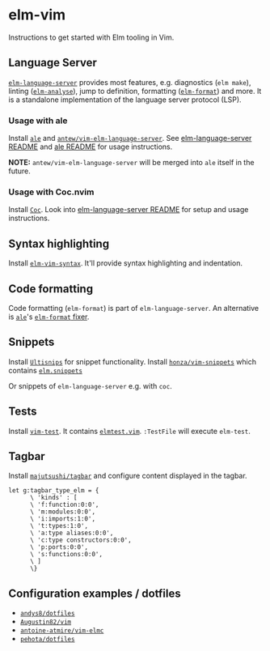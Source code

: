 # elm-vim

Instructions to get started with Elm tooling in Vim.

## Language Server

[`elm-language-server`](https://github.com/elm-tooling/elm-language-server) provides most features, e.g. diagnostics (`elm make`), linting ([`elm-analyse`](https://github.com/stil4m/elm-analyse)), jump to definition, formatting ([`elm-format`](https://github.com/avh4/elm-format)) and more. It is a standalone implementation of the language server protocol (LSP). 

### Usage with ale

Install [`ale`](https://github.com/w0rp/ale) and [`antew/vim-elm-language-server`](https://github.com/antew/vim-elm-language-server).
See [elm-language-server README](https://github.com/elm-tooling/elm-language-server#ale) and [ale README](https://github.com/w0rp/ale#usage) for usage instructions. 

**NOTE:** `antew/vim-elm-language-server` will be merged into `ale` itself in the future.

### Usage with Coc.nvim

Install [`Coc`](https://github.com/neoclide/coc.nvim). Look into [elm-language-server README](https://github.com/elm-tooling/elm-language-server#cocnvim) for setup and usage instructions.

## Syntax highlighting

Install [`elm-vim-syntax`](https://github.com/andys8/vim-elm-syntax). It'll provide syntax highlighting and indentation.

## Code formatting

Code formatting (`elm-format`) is part of `elm-language-server`. An alternative is [`ale`](https://github.com/w0rp/ale)'s [`elm-format` fixer](https://github.com/w0rp/ale/blob/8768a309b8ef1c2e819dcb6f4630f73acab59792/doc/ale-elm.txt#L6-L29).

## Snippets

Install [`Ultisnips`](https://github.com/SirVer/ultisnips) for snippet functionality. Install [`honza/vim-snippets`](https://github.com/honza/vim-snippets) which contains [`elm.snippets`](https://github.com/honza/vim-snippets/blob/master/snippets/elm.snippets)

Or snippets of `elm-language-server` e.g. with `coc`.

## Tests

Install [`vim-test`](https://github.com/janko/vim-test). It contains [`elmtest.vim`](https://github.com/janko/vim-test/blob/master/autoload/test/elm/elmtest.vim). `:TestFile` will execute `elm-test`.

## Tagbar

Install [`majutsushi/tagbar`](https://github.com/majutsushi/tagbar) and configure content displayed in the tagbar.

```vim
let g:tagbar_type_elm = {
      \ 'kinds' : [
      \ 'f:function:0:0',
      \ 'm:modules:0:0',
      \ 'i:imports:1:0',
      \ 't:types:1:0',
      \ 'a:type aliases:0:0',
      \ 'c:type constructors:0:0',
      \ 'p:ports:0:0',
      \ 's:functions:0:0',
      \ ]
      \}
```

## Configuration examples / dotfiles

* [`andys8/dotfiles`](https://github.com/andys8/dotfiles/blob/master/vimrc.local)
* [`Augustin82/vim`](https://github.com/Augustin82/vim)
* [`antoine-atmire/vim-elmc`](https://github.com/antoine-atmire/vim-elmc)
* [`pehota/dotfiles`](https://github.com/pehota/dotfiles/blob/vim-elm/vimrc)
